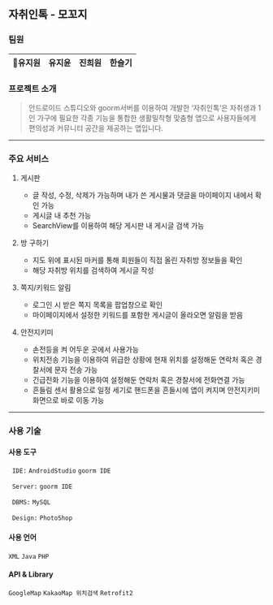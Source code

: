 ## 자취인톡 - 모꼬지

### 팀원
|🤴유지원|유지윤|진희원|한슬기|
|---|---|---|---|

### 프로젝트 소개
> 안드로이드 스튜디오와 goorm서버를 이용하여 개발한 ‘자취인톡’은 자취생과 1인 가구에 필요한 각종 기능을 통합한 생활밀착형 맞춤형 앱으로 
>사용자들에게 편의성과 커뮤니티 공간을 제공하는 앱입니다.

----------------------------------
### 주요 서비스
1. 게시판
    + 글 작성, 수정, 삭제가 가능하며 내가 쓴 게시물과 댓글을 마이페이지 내에서 확인 가능
    + 게시글 내 추천 가능
    + SearchView를 이용하여 해당 게시판 내 게시글 검색 가능

2. 방 구하기
    + 지도 위에 표시된 마커를 통해 회원들이 직접 올린 자취방 정보들을 확인
    + 해당 자취방 위치를 검색하여 게시글 작성

3. 쪽지/키워드 알림
    + 로그인 시 받은 쪽지 목록을 팝업창으로 확인
    + 마이페이지에서 설정한 키워드를 포함한 게시글이 올라오면 알림을 받음

4. 안전지키미
    + 손전등을 켜 어두운 곳에서 사용가능
    + 위치전송 기능을 이용하여 위급한 상황에 현재 위치를 설정해둔 연락처 혹은 경찰서에 문자 전송 가능
   + 긴급전화 기능을 이용하여 설정해둔 연락처 혹은 경찰서에 전화연결 가능
   + 흔들림 센서 활용으로 일정 세기로 핸드폰을 흔들시에 앱이 켜지며 안전지키미 화면으로 바로 이동 가능

---------------------------------
### 사용 기술
#### 사용 도구
` IDE:` `AndroidStudio` `goorm IDE`

` Server:` `goorm IDE`

` DBMS:` `MySQL`

` Design:` `PhotoShop`
#### 사용 언어
`XML` `Java` `PHP`
#### API & Library
`GoogleMap` `KakaoMap 위치검색` `Retrofit2`
